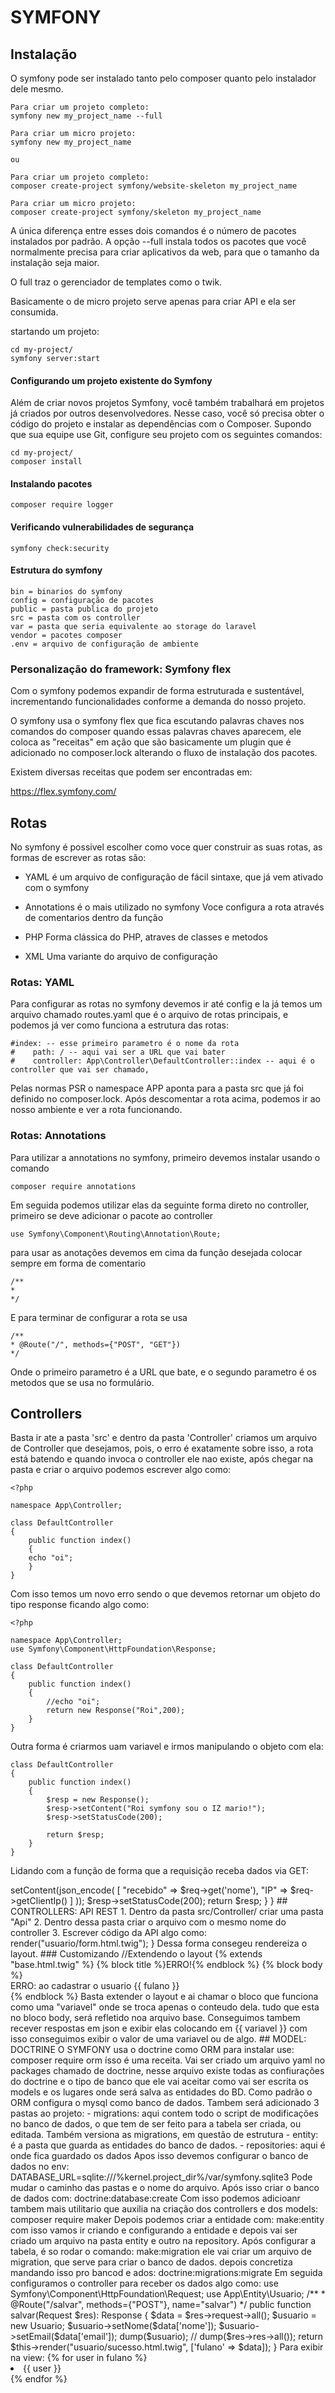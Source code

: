 # SYMFONY

## Instalação

O symfony pode ser instalado tanto pelo composer quanto pelo instalador dele mesmo.

    Para criar um projeto completo:
    symfony new my_project_name --full

    Para criar um micro projeto:
    symfony new my_project_name

    ou

    Para criar um projeto completo:
    composer create-project symfony/website-skeleton my_project_name

    Para criar um micro projeto:
    composer create-project symfony/skeleton my_project_name

A única diferença entre esses dois comandos é o número de pacotes instalados por padrão. A opção --full instala todos os pacotes que você normalmente precisa para criar aplicativos da web, para que o tamanho da instalação seja maior.

O full traz o gerenciador de templates como o twik.

Basicamente o de micro projeto serve apenas para criar API e ela ser consumida.

startando um projeto:

    cd my-project/
    symfony server:start

#### Configurando um projeto existente do Symfony

Além de criar novos projetos Symfony, você também trabalhará em projetos já criados por outros desenvolvedores. Nesse caso, você só precisa obter o código do projeto e instalar as dependências com o Composer. Supondo que sua equipe use Git, configure seu projeto com os seguintes comandos:

    cd my-project/
    composer install

#### Instalando pacotes

    composer require logger

#### Verificando vulnerabilidades de segurança

    symfony check:security

#### Estrutura do symfony

    bin = binarios do symfony
    config = configuração de pacotes
    public = pasta publica do projeto
    src = pasta com os controller
    var = pasta que seria equivalente ao storage do laravel
    vendor = pacotes composer
    .env = arquivo de configuração de ambiente

### Personalização do framework: Symfony flex

Com o symfony podemos expandir de forma estruturada e sustentável, incrementando funcionalidades conforme a demanda do nosso projeto.

O symfony usa o symfony flex que fica escutando palavras chaves nos comandos do composer
quando essas palavras chaves aparecem, ele coloca as "receitas" em ação que são basicamente
um plugin que é adicionado no composer.lock alterando o fluxo de instalação dos pacotes.

Existem diversas receitas que podem ser encontradas em:

https://flex.symfony.com/

## Rotas

No symfony é possivel escolher como voce quer construir as suas rotas, as formas de escrever as rotas são:

- YAML
é um arquivo de configuração de fácil sintaxe, que já vem ativado com o symfony

- Annotations é o mais utilizado no symfony
Voce configura a rota através de comentarios dentro da função

- PHP
Forma clássica do PHP, atraves de classes e metodos

- XML
Uma variante do arquivo de configuração

### Rotas: YAML

Para configurar as rotas no symfony devemos ir até config e la já temos um arquivo chamado
routes.yaml que é o arquivo de rotas principais, e podemos já ver como funciona a estrutura das rotas:

    #index: -- esse primeiro parametro é o nome da rota
    #    path: / -- aqui vai ser a URL que vai bater
    #    controller: App\Controller\DefaultController::index -- aqui é o controller que vai ser chamado, 
   
Pelas normas PSR o namespace APP aponta para a pasta src que já foi definido no composer.lock. Após descomentar a rota acima, podemos ir ao nosso ambiente e ver a rota funcionando.

### Rotas: Annotations

Para utilizar a annotations no symfony, primeiro devemos instalar usando o comando

    composer require annotations

Em seguida podemos utilizar elas da seguinte forma direto no controller, primeiro se deve
adicionar o pacote ao controller

    use Symfony\Component\Routing\Annotation\Route;

para usar as anotações devemos em cima da função desejada colocar sempre em forma de comentario

    /**
    *
    */

E para terminar de configurar a rota se usa

    /**
    * @Route("/", methods={"POST", "GET"})
    */

Onde o primeiro parametro é a URL que bate, e o segundo parametro é os metodos que
se usa no formulário.

## Controllers

Basta ir ate a pasta 'src' e dentro da pasta 'Controller' criamos um arquivo de Controller que desejamos, pois, o erro é exatamente sobre isso, a rota está batendo e quando invoca o controller ele nao existe, após chegar na pasta e criar o arquivo podemos escrever algo como:


    <?php

    namespace App\Controller;

    class DefaultController
    {
        public function index()
        {
        echo "oi";
        }
    }

Com isso temos um novo erro sendo o que devemos retornar um objeto do tipo response ficando algo como:

    <?php

    namespace App\Controller;
    use Symfony\Component\HttpFoundation\Response;

    class DefaultController
    {
        public function index()
        {
            //echo "oi";
            return new Response("Roi",200);
        }
    }

Outra forma é criarmos uam variavel e irmos manipulando o objeto com ela:


    class DefaultController
    {
        public function index()
        {
            $resp = new Response();
            $resp->setContent("Roi symfony sou o IZ mario!");
            $resp->setStatusCode(200);

            return $resp;
        }
    }


Lidando com a função de forma que a requisição receba dados via GET:

<?php

namespace App\Controller;
use Symfony\Component\HttpFoundation\Response; -- Adicionar pacote de response
use Symfony\Component\HttpFoundation\Request;

class DefaultController
{
    public function index(Request $req): Response  -- Adicionar o tipo para e o parametro para ficar mais tipado
    {
        $resp = new Response();
        $resp->setContent(json_encode(
            [
                "recebido" => $req->get('nome'),
                "IP" => $req->getClientIp()
            ]
        ));
        $resp->setStatusCode(200);

        return $resp;
    }
}

## CONTROLLERS: API REST

1. Dentro da pasta src/Controller/ criar uma pasta "Api"
2. Dentro dessa pasta criar o arquivo com o mesmo nome do controller
3. Escrever código da API algo como:

    <?php

    namespace App\Controller\Api;

    use Symfony\Component\Routing\Annotation\Route;
    use Symfony\Component\HttpFoundation\JsonResponse;

    /**
    * @Route("/api/v1", name="api_usuario_")
    */

    class UsuarioController
    {
        /**
        * @Route("/lista", methods={"GET"}, name="lista")
        */
        public function lista(): JsonResponse
        {
            return new JsonResponse(["Implementar lista na API", 404]);
        }


        /**
        * @Route("/cadastra", methods=("POST"), name="cadastra")
        */
        public function cadastra(): JsonResponse
        {
            return new JsonResponse(["Implentar cadastro na API", 404]);
        }

    }


4. Para debugar as API usamos o comando symfony debug:router dessa forma conseguimos, ver todas as rotas de API
5. No symfony conseguimos dar nomes as rotas para isso basta adicioanar o parametro name="" na rota:

    /**
     * @Route("/lista", methods={"GET"}, name="lista")
     */

6. Colocando o prefixo acima da classe se altera o nome da onde a rota está

    /**
    * @Route("/api/v1", name="api_usuario_")
    */
    class UsuarioController

Conceitos de REST:

- Não retorna tela, e nada diferente de um JSON.
- Pode se versionar a API com pastas.
- Se usa a response em JsonResponse.
- Sempre retorna um codigo de status: 200, 404, 301.
- Com as API REST deve ser possivel executar um CRUD.

## VIEWS: TWIG

É o gerenciador de template do symfony, como usar?

    composer require twig

- Vai ser adicionado uma pasta chamada templates
- e um novo arquivo yaml do twig onde se pode customizar ele
- aqui temos um arquio base que vai ser o template pricipal
- para usar o template base basta apenas usar o extends
- com isso consegue usar e gerenciar o conteudo atraves do template

Se deve adicionar o extends na classe:

    extends AbstractController

e importar a biblioteca tambem:

    use Symfony\Bundle\FrameworkBundle\Controller\AbstractController;

Após a importação da biblioteca e da extensão da classe, pode começar a usar os metodos:

    /**
    * @Route("/", methods={"GET"}, name="index")
    */
    public function index(): Response
    {
        return $this->render("usuario/form.html.twig");
    }

Dessa forma consegeu rendereiza o layout.

### Customizando

    //Extendendo o layout
    {% extends "base.html.twig" %}
    
    {% block title %}ERRO!{% endblock %}

    {% block body %}
        <div class="alert alert-danger" role="alert">
            ERRO: ao cadastrar o usuario {{ fulano }}
        </div>
    {% endblock %}

Basta extender o layout e ai chamar o bloco que funciona como uma "variavel"
onde se troca apenas o conteudo dela. tudo que esta no bloco body, será 
refletido noa arquivo base.

Conseguimos tambem recever respostas em json e exibir elas colocando em {{ variavel }}
com isso conseguimos exibir o valor de uma variavel ou de algo.


## MODEL: DOCTRINE

O SYMFONY usa o doctrine como ORM para instalar use:

    composer require orm

ísso é uma receita.

Vai ser criado um arquivo yaml no packages chamado de doctrine, nesse arquivo
existe todas as confiurações do doctrine e o tipo de banco que ele vai aceitar
como vai ser escrita os models e os lugares onde será salva as entidades do BD.

Como padrão o ORM configura o mysql como banco de dados.

Tambem será adicionado 3 pastas ao projeto:

- migrations: aqui contem todo o script de modificações no banco de dados, o que tem de ser feito para a tabela ser criada, ou editada. Também versiona as migrations, em questão de estrutura

- entity: é a pasta que guarda as entidades do banco de dados.

- repositories: aqui é onde fica guardado os dados

Apos isso devemos configurar o banco de dados no env:

    DATABASE_URL=sqlite:///%kernel.project_dir%/var/symfony.sqlite3

Pode mudar o caminho das pastas e o nome do arquivo.

Após isso criar o banco de dados com:

    doctrine:database:create

Com isso podemos adicioanr tambem mais utilitario que auxilia na criação dos
controllers e dos models:

    composer require maker

Depois podemos criar a entidade com:

    make:entity

com isso vamos ir criando e configurando a entidade e depois vai ser
criado um arquivo na pasta entity e outro na repository.

Após configurar a tabela, é so rodar o comando:

    make:migration

ele vai criar um arquivo de migration, que serve para criar o banco de dados.

depois concretiza mandando isso pro bancod e ados:

    doctrine:migrations:migrate

Em seguida configuramos o controller para receber os dados algo como:

    use Symfony\Component\HttpFoundation\Request;
    use App\Entity\Usuario;

    /**
    * @Route("/salvar", methods={"POST"}, name="salvar")
    */
    public function salvar(Request $res): Response
    {
        $data = $res->request->all();

        $usuario = new Usuario;
        $usuario->setNome($data['nome']);
        $usuario->setEmail($data['email']);

        dump($usuario);

        // dump($res->res->all());
        return $this->render("usuario/sucesso.html.twig", ['fulano' => $data]);
    }

Para exibir na view:

    {% for user in fulano %}
        <li>{{ user }}</li>
    {% endfor %}

